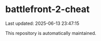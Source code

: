 # battlefront-2-cheat

Last updated: 2025-06-13 23:47:15

This repository is automatically maintained.
